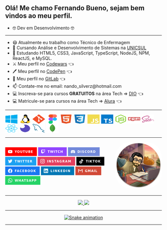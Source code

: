 <h2><strong>Olá! Me chamo Fernando Bueno, sejam bem vindos ao meu perfil.</strong></h2>

<ul>
  <li>🤓 Dev em Desenvolvimento 🤓</li>
</ul>  

---

<ul>
  <li>😷 Atualmente eu trabalho como Técnico de Enfermagem</li>
  <li>🧐 Cursando Análise e Desenvolvimento de Sistemas na <a href="https://www.cruzeirodosulvirtual.com.br/graduacao/analise-e-desenvolvimento-de-sistemas/" target="_blank">UNICSUL</a></li>
  <li>🤯 Estudando HTML5, CSS3, JavaScript, TypeScript, NodeJS, NPM, ReactJS, e MySQL.</li>
  <li>⚔  Meu perfil no <a href="https://www.codewars.com/users/codebuenozy" target="_blank">Codewars</a> 👈</li>
  <li>🖊  Meu perfil no <a href="https://codepen.io/codebuenozy" target="_blank">CodePen</a> 👈</li>
  <li>🦊 Meu perfil no <a href="https://gitlab.com/codebuenozy" target="_blank">GitLab</a> 👈</li> 
  <li>📫 Contate-me no email: nando_silverz@hotmail.com</li>
  <li>💻 Inscreva-se para cursos <strong>GRATUITOS</strong> na área Tech => <a href="https://dio.me/sign-up?ref=ZLPADVQB4Q" target="_blank">DIO</a> 👈</li>
  <li>💻 Matricule-se para cursos na área Tech => <a href="https://cursos.alura.com.br/" target="_blank">Alura</a> 👈</li>
</ul> 
  
---
  
<div style="display: inline-block">
  <img align="center" alt="Badge-Windows" height="30px" width="40px" src="https://github.com/codebuenozy/codebuenozy/blob/ee2a1e89f8ff401a56a56b2ddbdd4560f68b43a6/icons/windows.svg">
  <img align="center" alt="Badge-Linux" height="30px" width="40px" src="https://github.com/codebuenozy/codebuenozy/blob/ee2a1e89f8ff401a56a56b2ddbdd4560f68b43a6/icons/linux.svg">
  <img align="center" alt="Badge-Git" height="30px" width="40px" src="https://github.com/codebuenozy/codebuenozy/blob/ee2a1e89f8ff401a56a56b2ddbdd4560f68b43a6/icons/git.svg">
  <img align="center" alt="Badge-Figma" height="30px" width="40px" src="https://github.com/codebuenozy/codebuenozy/blob/ee2a1e89f8ff401a56a56b2ddbdd4560f68b43a6/icons/figma.svg">
  <img align="center" alt="Badge-HTML" height="30px" width="40px" src="https://github.com/codebuenozy/codebuenozy/blob/ee2a1e89f8ff401a56a56b2ddbdd4560f68b43a6/icons/html5.svg">
  <img align="center" alt="Badge-CSS" height="30px" width="40px" src="https://github.com/codebuenozy/codebuenozy/blob/ee2a1e89f8ff401a56a56b2ddbdd4560f68b43a6/icons/css3.svg">
  <img align="center" alt="Badge-JS" height="30px" width="40px" src="https://github.com/codebuenozy/codebuenozy/blob/ee2a1e89f8ff401a56a56b2ddbdd4560f68b43a6/icons/js.svg">
  <img align="center" alt="Badge-TS" height="30px" width="40px" src="https://github.com/codebuenozy/codebuenozy/blob/ee2a1e89f8ff401a56a56b2ddbdd4560f68b43a6/icons/ts.svg">
  <img align="center" alt="Badge-NodeJS" height="30px" width="40px" src="https://github.com/codebuenozy/codebuenozy/blob/ee2a1e89f8ff401a56a56b2ddbdd4560f68b43a6/icons/node.svg">
  <img align="center" alt="Badge-Npm" height="30px" width="40px" src="https://github.com/codebuenozy/codebuenozy/blob/ee2a1e89f8ff401a56a56b2ddbdd4560f68b43a6/icons/npm.svg">
  <img align="center" alt="Badge-SASS" height="30px" width="40px" src="https://github.com/codebuenozy/codebuenozy/blob/ee2a1e89f8ff401a56a56b2ddbdd4560f68b43a6/icons/sass.svg">
  <img align="center" alt="Badge-ReactJS" height="30px" width="40px" src="https://github.com/codebuenozy/codebuenozy/blob/ee2a1e89f8ff401a56a56b2ddbdd4560f68b43a6/icons/react.svg">
  <img align="center" alt="Badge-Insomnia" height="30px" width="40px" src="https://github.com/codebuenozy/codebuenozy/blob/ee2a1e89f8ff401a56a56b2ddbdd4560f68b43a6/icons/insomnia.svg">
  <img align="center" alt="Badge-MySQL" height="30px" width="40px" src="https://github.com/codebuenozy/codebuenozy/blob/ee2a1e89f8ff401a56a56b2ddbdd4560f68b43a6/icons/mysql.svg">
  <img align="center" alt="Badge-MongoDB" height="30px" width="40px" src="https://github.com/codebuenozy/codebuenozy/blob/ee2a1e89f8ff401a56a56b2ddbdd4560f68b43a6/icons/mongodb.svg">
</div>
  
---
  
<div>
  <img align="right" alt="codebuenozy-bitmoji" height="150px" style="border-radius:50px;" src="https://github.com/codebuenozy/codebuenozy/blob/ee2a1e89f8ff401a56a56b2ddbdd4560f68b43a6/bitmoji/studying.png">
  <br>
  <a href="https://www.youtube.com/channel/UCw-kifCLkQUem2WwKfP6xaw" target="_blank"><img src="https://github.com/codebuenozy/codebuenozy/blob/4d4a1ea46186f4a439530bd7e184acc8dd71c325/badges/youtube.png" target="_blank"></a>
  <a href="https://www.twitch.tv/codebuenozy" target="_blank"><img src="https://github.com/codebuenozy/codebuenozy/blob/4d4a1ea46186f4a439530bd7e184acc8dd71c325/badges/twitch.png" target="_blank"></a>
 <a href="https://discord.gg/yGHJ8grD5R" target="_blank"><img src="https://github.com/codebuenozy/codebuenozy/blob/4d4a1ea46186f4a439530bd7e184acc8dd71c325/badges/discord.png" target="_blank"></a>
  <a href="https://twitter.com/codebuenozy" target="_blank"><img src="https://github.com/codebuenozy/codebuenozy/blob/4d4a1ea46186f4a439530bd7e184acc8dd71c325/badges/twitter.png" target="_blank"></a>
 <a href="https://instagram.com/codebuenozy" target="_blank"><img src="https://github.com/codebuenozy/codebuenozy/blob/4d4a1ea46186f4a439530bd7e184acc8dd71c325/badges/instagram.png" target="_blank"></a>
  <a href="https://www.tiktok.com/@codebuenozy" target="_blank"><img src="https://github.com/codebuenozy/codebuenozy/blob/7ceeda4617c358cd0b6bb8bd0de243c07f5ed798/badges/tiktok.png" target="_blank"></a>
  <a href="https://www.facebook.com/codebuenozy" target="_blank"><img src="https://github.com/codebuenozy/codebuenozy/blob/4d4a1ea46186f4a439530bd7e184acc8dd71c325/badges/facebook.png" target="_blank"></a>
  <a href="https://www.linkedin.com/in/codebuenozy" target="_blank"><img src="https://github.com/codebuenozy/codebuenozy/blob/7ceeda4617c358cd0b6bb8bd0de243c07f5ed798/badges/linkedin.png" target="_blank"></a>
  <a href ="mailto:nando.buenozy@gmail.com"><img src="https://github.com/codebuenozy/codebuenozy/blob/4d4a1ea46186f4a439530bd7e184acc8dd71c325/badges/gmail.png" target="_blank"></a>
  <a href ="https://api.whatsapp.com/send?phone=5511970967963" target="_blank"><img src="https://github.com/codebuenozy/codebuenozy/blob/4d4a1ea46186f4a439530bd7e184acc8dd71c325/badges/whatsapp.png" target="_blank"></a>
  <br><br>
</div>

---

<div align="center">
  <a href="https://github.com/codebuenozy">
  <img height="180em" src="https://github-readme-stats.vercel.app/api?username=codebuenozy&show_icons=true&theme=dracula&include_all_commits=true&count_private=true"/>
  <img height="180em" src="https://github-readme-stats.vercel.app/api/top-langs/?username=codebuenozy&layout=compact&langs_count=7&theme=dracula"/>
  
---
    
  ![Snake animation](https://github.com/codebuenozy/codebuenozy/blob/output/github-contribution-grid-snake.svg)
  
---
    
</div>
